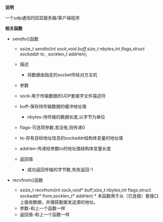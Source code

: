 **说明**

一个udp通信的回显服务器/客户端程序

**相关函数**

 - sendto()函数
    * ssize_t sendto(int sock,void *buff,size_t nbytes,int flags,struct sockaddr* to , socklen_t addrlen);
    * 描述
        * 将数据由指定的socket传给对方主机
    * 参数     
	* sock-用于传输数据的UDP套接字文件描述符
	* buff-保存待传输数据的缓冲地址值
      	* nbytes-待传输的数据长度,以字节为单位
	* flags-可选项参数,若没有,则传递0
	* to-存有目标地址信息的sockaddr结构体变量的地址值
	* addrlen-传递给参数to的地址值结构体变量长度
        
    * 返回值
        * 成功返回传输的字节数,失败返回-1

 - recvfrom()函数

    * ssize_t recvfrom(int sock,void* buff,size_t nbytes,int flags,struct sockaddr* from,socklen_t* addrlen)
	      * 本函数用于从（已连接）套接口上接收数据，并捕获数据发送源的地址。
    * 参数-和上一个函数一样
    * 返回值-和上一个函数一样

